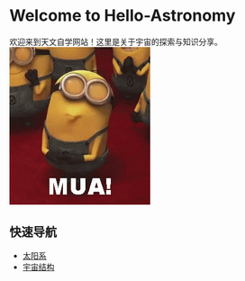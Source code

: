 # Welcome to Hello-Astronomy
欢迎来到天文自学网站！这里是关于宇宙的探索与知识分享。
![alt text](image.png)

## 快速导航
- [太阳系](solar_system.md)
- [宇宙结构](universe_structure.md)





